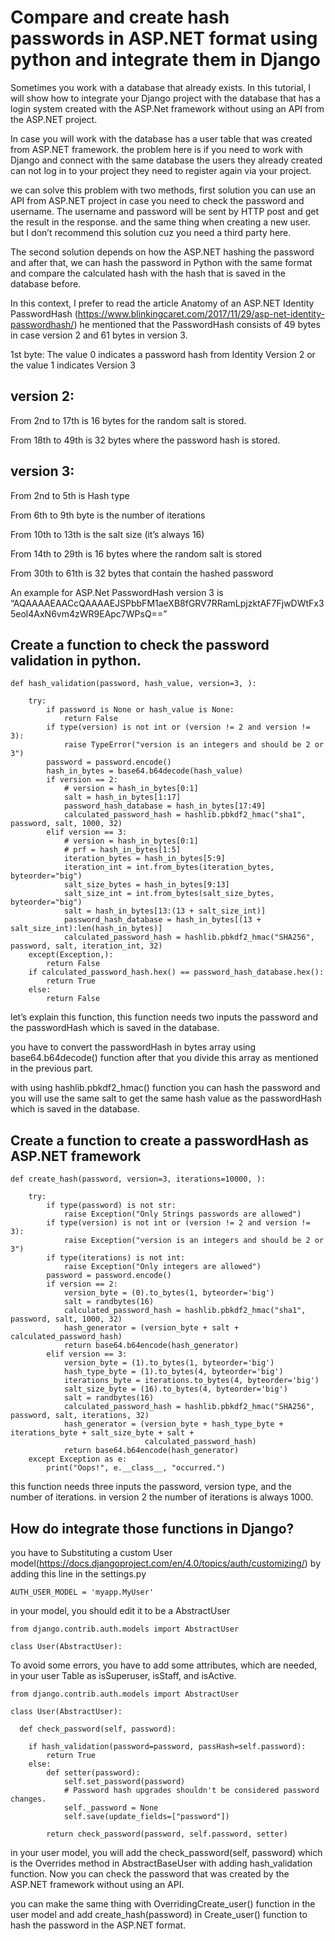 # Compare and create hash passwords in ASP.NET format using python and integrate them in Django

Sometimes you work with a database that already exists. In this tutorial, I will show how to integrate your Django project with the database that has a login system created with the ASP.Net framework without using an API from the ASP.NET project.

In case you will work with the database has a user table that was created from ASP.NET framework. the problem here is if you need to work with Django and connect with the same database the users they already created can not log in to your project they need to register again via your project.

we can solve this problem with two methods, first solution you can use an API from ASP.NET project in case you need to check the password and username. The username and password will be sent by HTTP post and get the result in the response. and the same thing when creating a new user. but I don’t recommend this solution cuz you need a third party here.

The second solution depends on how the ASP.NET hashing the password and after that, we can hash the password in Python with the same format and compare the calculated hash with the hash that is saved in the database before.

In this context, I prefer to read the article Anatomy of an ASP.NET Identity PasswordHash (https://www.blinkingcaret.com/2017/11/29/asp-net-identity-passwordhash/) he mentioned that the PasswordHash consists of 49 bytes in case version 2 and 61 bytes in version 3.

1st byte: The value 0 indicates a password hash from Identity Version 2 or the value 1 indicates Version 3

## version 2:

From 2nd to 17th is 16 bytes for the random salt is stored.

From 18th to 49th is 32 bytes where the password hash is stored.

## version 3:

From 2nd to 5th is Hash type

From 6th to 9th byte is the number of iterations

From 10th to 13th is the salt size (it’s always 16)

From 14th to 29th is 16 bytes where the random salt is stored

From 30th to 61th is 32 bytes that contain the hashed password

An example for ASP.Net PasswordHash version 3 is “AQAAAAEAACcQAAAAEJSPbbFM1aeXB8fGRV7RRamLpjzktAF7FjwDWtFx35eol4AxN6vm4zWR9EApc7WPsQ==”

## Create a function to check the password validation in python.

    
    def hash_validation(password, hash_value, version=3, ): 

        try:
            if password is None or hash_value is None:
                return False
            if type(version) is not int or (version != 2 and version != 3):
                raise TypeError("version is an integers and should be 2 or 3")
            password = password.encode()
            hash_in_bytes = base64.b64decode(hash_value)
            if version == 2:
                # version = hash_in_bytes[0:1]
                salt = hash_in_bytes[1:17]
                password_hash_database = hash_in_bytes[17:49]
                calculated_password_hash = hashlib.pbkdf2_hmac("sha1", password, salt, 1000, 32)
            elif version == 3:
                # version = hash_in_bytes[0:1]
                # prf = hash_in_bytes[1:5]
                iteration_bytes = hash_in_bytes[5:9]
                iteration_int = int.from_bytes(iteration_bytes, byteorder="big")
                salt_size_bytes = hash_in_bytes[9:13]
                salt_size_int = int.from_bytes(salt_size_bytes, byteorder="big")
                salt = hash_in_bytes[13:(13 + salt_size_int)]
                password_hash_database = hash_in_bytes[(13 + salt_size_int):len(hash_in_bytes)]
                calculated_password_hash = hashlib.pbkdf2_hmac("SHA256", password, salt, iteration_int, 32)
        except(Exception,):
            return False
        if calculated_password_hash.hex() == password_hash_database.hex():
            return True
        else:
            return False 


let’s explain this function, this function needs two inputs the password and the passwordHash which is saved in the database.

you have to convert the passwordHash in bytes array using base64.b64decode() function after that you divide this array as mentioned in the previous part.

with using hashlib.pbkdf2_hmac() function you can hash the password and you will use the same salt to get the same hash value as the passwordHash which is saved in the database.


## Create a function to create a passwordHash as ASP.NET framework



    def create_hash(password, version=3, iterations=10000, ):

        try:
            if type(password) is not str:
                raise Exception("Only Strings passwords are allowed")
            if type(version) is not int or (version != 2 and version != 3):
                raise Exception("version is an integers and should be 2 or 3")
            if type(iterations) is not int:
                raise Exception("Only integers are allowed")
            password = password.encode()
            if version == 2:
                version_byte = (0).to_bytes(1, byteorder='big')
                salt = randbytes(16)
                calculated_password_hash = hashlib.pbkdf2_hmac("sha1", password, salt, 1000, 32)
                hash_generator = (version_byte + salt + calculated_password_hash)
                return base64.b64encode(hash_generator)
            elif version == 3:
                version_byte = (1).to_bytes(1, byteorder='big')
                hash_type_byte = (1).to_bytes(4, byteorder='big')
                iterations_byte = iterations.to_bytes(4, byteorder='big')
                salt_size_byte = (16).to_bytes(4, byteorder='big')
                salt = randbytes(16)
                calculated_password_hash = hashlib.pbkdf2_hmac("SHA256", password, salt, iterations, 32)
                hash_generator = (version_byte + hash_type_byte + iterations_byte + salt_size_byte + salt +
                                  calculated_password_hash)
                return base64.b64encode(hash_generator)
        except Exception as e:
            print("Oops!", e.__class__, "occurred.")


this function needs three inputs the password, version type, and the number of iterations. in version 2 the number of iterations is always 1000.

## How do integrate those functions in Django?

you have to Substituting a custom User model(https://docs.djangoproject.com/en/4.0/topics/auth/customizing/) by adding this line in the settings.py

    AUTH_USER_MODEL = 'myapp.MyUser'


in your model, you should edit it to be a AbstractUser

    from django.contrib.auth.models import AbstractUser

    class User(AbstractUser):
    


To avoid some errors, you have to add some attributes, which are needed, in your user Table as isSuperuser, isStaff, and isActive.

  
    from django.contrib.auth.models import AbstractUser

    class User(AbstractUser):

      def check_password(self, password):

        if hash_validation(password=password, passHash=self.password):
            return True
        else:
            def setter(password):
                self.set_password(password)
                # Password hash upgrades shouldn't be considered password changes.
                self._password = None
                self.save(update_fields=["password"])

            return check_password(password, self.password, setter)
            
   



in your user model, you will add the check_password(self, password) which is the Overrides method in AbstractBaseUser with adding hash_validation function. Now you can check the password that was created by the ASP.NET framework without using an API.

you can make the same thing with OverridingCreate_user() function in the user model and add create_hash(password) in Create_user() function to hash the password in the ASP.NET format.




